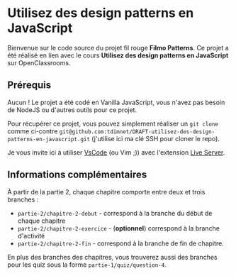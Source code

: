 # Utilisez des design patterns en JavaScript

Bienvenue sur le code source du projet fil rouge **Filmo Patterns**. Ce projet a été réalisé en lien avec le cours **Utilisez des design patterns en JavaScript** sur OpenClassrooms.

## Prérequis

Aucun ! Le projet a été codé en Vanilla JavaScript, vous n'avez pas besoin de NodeJS ou d'autres outils pour ce projet.

Pour récupérer ce projet, vous pouvez simplement réaliser un `git clone` comme ci-contre `git@github.com:tdimnet/DRAFT-utilisez-des-design-patterns-en-javascript.git` (j'utilise ici ma clé SSH pour cloner le repo).

Je vous invite ici à utiliser [VsCode](https://code.visualstudio.com/) (ou Vim ;)) avec l'extension [Live Server](https://marketplace.visualstudio.com/items?itemName=ritwickdey.LiveServer).

## Informations complémentaires

À partir de la partie 2, chaque chapitre comporte entre deux et trois branches :
- `partie-2/chapitre-2-debut` - correspond à la branche du début de chaque chapitre
- `partie-2/chapitre-2-exercice` - (**optionnel**) correspond à la branche d'activité
- `partie-2/chapitre-2-fin` - correspond à la branche de fin de chapitre.

En plus des branches des chapitres, vous trouverez aussi des branches pour les quiz sous la forme `partie-1/quiz/question-4`.